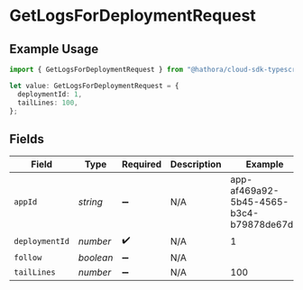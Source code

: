 # GetLogsForDeploymentRequest

## Example Usage

```typescript
import { GetLogsForDeploymentRequest } from "@hathora/cloud-sdk-typescript/models/operations";

let value: GetLogsForDeploymentRequest = {
  deploymentId: 1,
  tailLines: 100,
};
```

## Fields

| Field                                    | Type                                     | Required                                 | Description                              | Example                                  |
| ---------------------------------------- | ---------------------------------------- | ---------------------------------------- | ---------------------------------------- | ---------------------------------------- |
| `appId`                                  | *string*                                 | :heavy_minus_sign:                       | N/A                                      | app-af469a92-5b45-4565-b3c4-b79878de67d2 |
| `deploymentId`                           | *number*                                 | :heavy_check_mark:                       | N/A                                      | 1                                        |
| `follow`                                 | *boolean*                                | :heavy_minus_sign:                       | N/A                                      |                                          |
| `tailLines`                              | *number*                                 | :heavy_minus_sign:                       | N/A                                      | 100                                      |